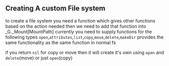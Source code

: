 ## Creating A custom File system
to create a file system you need a function which gives other functions based on the action needed
then we need to add that function into _G._Mount\[MountPath]
currently you need to supply functions for the following types
`open`,`attributes`,`list`,`copy`,`move`,`delete`,`makeDir`
provides the same functionality as the same function in normal fs

if you return `nil` for copy or move then it will create it's own using `open` and `delete`(move) or just `open`(copy)